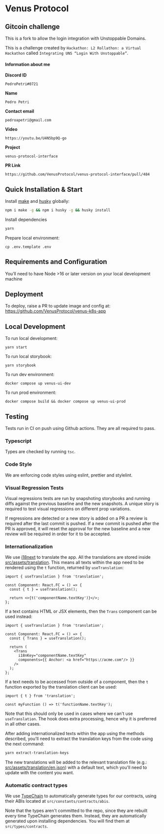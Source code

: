 # Venus Protocol

## Gitcoin challenge

This is a fork to allow the login integration with Unstoppable Domains.

This is a challenge created by `Hackathon: L2 Rollathon: a Virtual Hackathon` called `Integrating UNS “Login With Unstoppable”`.

#### Information about me

**Discord ID**
```
PedroPetri#0721
```

**Name**
```
Pedro Petri
```


**Contact email**
```
pedroapetri@gmail.com
```


**Video**
```
https://youtu.be/U4N5bp9Q-go
```


**Project**
```
venus-protocol-interface
```

**PR Link**
```
https://github.com/VenusProtocol/venus-protocol-interface/pull/484
```


## Quick Installation & Start

Install [make](https://www.npmjs.com/package/make) and [husky](https://www.npmjs.com/package/husky)
globally:

```sh
npm i make -g && npm i husky -g && husky install
```

Install dependencies

```sh
yarn
```

Prepare local environment:

```
cp .env.template .env
```

## Requirements and Configuration

You’ll need to have Node >16 or later version on your local development machine

## Deployment

To deploy, raise a PR to update image and config at: https://github.com/VenusProtocol/venus-k8s-app

## Local Development

To run local development:

```
yarn start
```

To run local storybook:

```
yarn storybook
```

To run dev environment:

```
docker compose up venus-ui-dev
```

To run prod environment:

```
docker compose build && docker compose up venus-ui-prod
```

## Testing

Tests run in CI on push using Github actions. They are all required to pass.

### Typescript

Types are checked by running `tsc`.

### Code Style

We are enforcing code styles using eslint, prettier and stylelint.

### Visual Regression Tests

Visual regressions tests are run by snapshoting storybooks and running diffs against the previous
baseline and the new snapshots. A unique story is required to test visual regressions on different
prop variations.

If regressions are detected or a new story is added on a PR a review is required after the last
commit is pushed. If a new commit is pushed after the PR is approved, it will reset the approval for
the new baseline and a new review will be required in order for it to be accepted.

### Internationalization

We use [i18next](https://react.i18next.com/) to translate the app. All the translations are stored
inside [src/assets/translation](src/assets/translations). This means all texts within the app need
to be rendered using the `t` function, returned by `useTranslation`:

```tsx
import { useTranslation } from 'translation';

const Component: React.FC = () => {
  const { t } = useTranslation();

  return <>{t('componentName.textKey')}</>;
};
```

If a text contains HTML or JSX elements, then the `Trans` component can be used instead:

```tsx
import { useTranslation } from 'translation';

const Component: React.FC = () => {
  const { Trans } = useTranslation();

  return (
    <Trans 
      i18nKey="componentName.textKey"
      components={{ Anchor: <a href="https://acme.com"/> }}
    />
  );
};
```

If a text needs to be accessed from outside of a component, then the `t` function exported by the
translation client can be used:

```tsx
import { t } from 'translation';

const myFunction () => t('functionName.textKey');
```

Note that this should only be used in cases where we can't use `useTranslation`. The hook does extra
processing, hence why it is preferred in all other cases.

After adding internationalized texts within the app using the methods described, you'll need to
extract the translation keys from the code using the next command:

```sh
yarn extract-translation-keys
```

The new translations will be added to the relevant translation file (e.g.:
[src/assets/translation/en.json](src/assets/translations/en.json)) with a default text, which you'll
need to update with the content you want.

### Automatic contract types

We use [TypeChain](https://github.com/dethcrypto/TypeChain) to automatically generate types for our
contracts, using their ABIs located at `src/constants/contracts/abis`.

Note that the types aren't committed to the repo, since they are rebuilt every time TypeChain
generates them. Instead, they are automatically generated upon installing dependencies. You will
find them at `src/types/contracts`.
